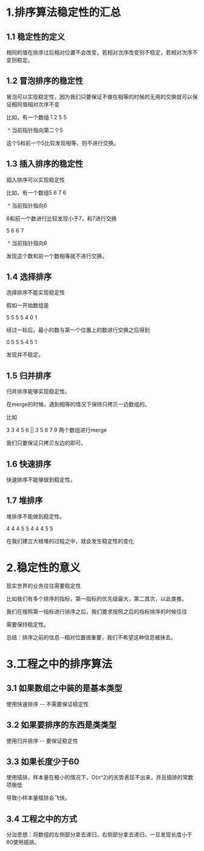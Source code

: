 # 1.排序算法稳定性的汇总



## 1.1 稳定性的定义

相同的值在排序过后相对位置不会改变，若相对次序改变则不稳定，若相对次序不变则稳定。



## 1.2 冒泡排序的稳定性

冒泡可以实现稳定性，因为我们只要保证不做在相等的时候的无用的交换就可以保证相同值相对次序不变

比如，有一个数组 1 2 5 5 

​                                       ^ 当前指针指向第二个5

这个5和前一个5比较发现相等，则不进行交换。



## 1.3 插入排序的稳定性

插入排序可以实现稳定性

比如，有一个数组5 6 7 6

​                                      ^ 当前指针指向6

6和前一个数进行比较发现小于7，和7进行交换

5 6 6 7

​      ^ 当前指针指向6

发现这个数和前一个数相等就不进行交换。



## 1.4 选择排序

选择排序不能实现稳定性

假如一开始数组是

5 5 5 5 4 0 1

经过一轮后，最小的数与第一个位置上的数进行交换之后得到

0 5 5 5 4 5 1 

发现并不稳定。



## 1.5 归并排序

归并排序能够实现稳定性。

在merge的时候，遇到相等的情况下保持只拷贝一边数组的。

比如

3 3 4 5 6   ||    3 5 6 7 9 两个数组进行merge

我们只要保证只拷贝左边的即可。



## 1.6 快速排序

快速排序不能够做到稳定性。



## 1.7 堆排序

堆排序不能做到稳定性。

4 4 4 5 5
    4
  4   4
5   5

在我们建立大根堆的过程之中，就会发生稳定性的变化

# 2.稳定性的意义

现实世界的业务往往需要稳定性

比如我们有多个排序的指标，第一指标的优先级最大，第二其次，以此类推，

我们在按照第一指标进行排序之后，我们要求按照之后的指标排序的时候往往

需要保持稳定性。

总结：排序之前的信息--相对位置很重要，我们不希望这种信息被抹去。



# 3.工程之中的排序算法



## 3.1 如果数组之中装的是基本类型

使用快速排序 -- 不需要保证稳定性



## 3.2 如果要排序的东西是类类型

使用归并排序 -- 要保证稳定性



## 3.3 如果长度少于60

使用插排，样本量在极小的情况下，O(n^2)的劣势表现不出来，并且插排的常数项极低

导致小样本量插排会飞快。



## 3.4 工程之中的方式

分治思想：将数组的左侧部分拿去递归，右侧部分拿去递归，一旦发现长度小于60使用插排。